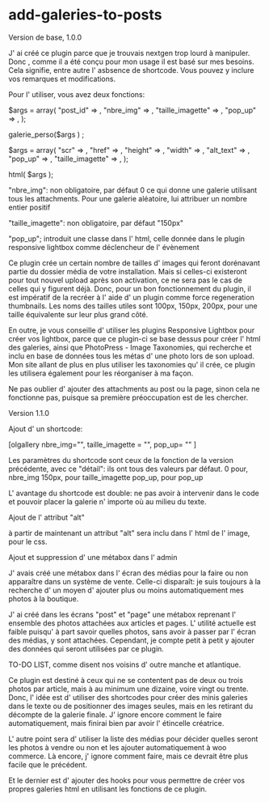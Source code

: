add-galeries-to-posts
=====================


Version de base, 1.0.0


J' ai créé ce plugin parce que je trouvais nextgen trop lourd à manipuler. Donc , comme il a été conçu pour mon usage il est basé sur mes besoins. Cela signifie, entre autre l' asbsence de shortcode.
Vous pouvez y inclure vos remarques et modifications. 


Pour l' utiliser, vous avez deux fonctions:

$args = array(
						"post_id"					=>	, 
						"nbre_img"				=>	, 
						"taille_imagette"		=>	, 
						"pop_up"					=>	 , 
					);
 
 
 
 
 galerie_perso($args ) ;
 
 
 
 
 
 
 
 $args = array(
 						"scr"						=>	, 
 						"href"					=>	, 
 						"height"				=>	, 
 						"width"					=>	, 
 						"alt_text"				=>	, 
 						"pop_up"				=>	, 
 						"taille_imagette"	=>	,
 					);
 
 
 
 html( $args );
 
 
 "nbre_img": non obligatoire, par défaut 0 ce qui donne une galerie utilisant tous les attachments. Pour une galerie aléatoire, lui attribuer un nombre entier positif

 "taille_imagette": non obligatoire, par défaut "150px"
 
 "pop_up";  introduit une classe dans l' html, celle donnée dans le plugin responsive lightbox comme déclencheur de l' évènement
 
 
 
Ce plugin crée un certain nombre de tailles d' images qui feront dorénavant partie du dossier média de votre installation. Mais si celles-ci existeront pour tout nouvel upload après son activation, ce ne sera pas le cas de celles qui y figurent déjà. Donc, pour un bon fonctionnement du plugin, il est impératif de la recréer à l' aide d' un plugin comme force regeneration thumbnails.
Les noms des tailles utiles sont 100px, 150px, 200px, pour une taille équivalente sur leur plus grand côté.



En outre, je vous conseille d' utiliser les plugins Responsive Lightbox pour créer vos lightbox, parce que ce plugin-ci se base dessus pour créer l' html des galeries, ainsi que PhotoPress - Image Taxonomies, qui recherche et inclu en base de données tous les métas d' une photo lors de son upload.
Mon site allant de plus en plus utiliser les taxonomies qu' il crée, ce plugin les utilisera également pour les réorganiser à ma façon.






 Ne pas oublier d' ajouter des attachments au post ou la page, sinon cela ne fonctionne pas, puisque sa première préoccupation est de les chercher.
 
 
 
 
 
 
 Version 1.1.0
 
 
 

 Ajout d' un shortcode:
 
 [olgallery nbre_img="", taille_imagette = "", pop_up= "" ]
 
 
 Les paramètres du shortcode sont ceux de la fonction de la version précédente, avec ce "détail": ils ont tous des valeurs par défaut. 
 0 pour,  nbre_img
150px, pour taille_imagette
pop_up, pour pop_up

L' avantage du shortcode est double: ne pas avoir à intervenir dans le code et pouvoir placer la galerie n' importe où au milieu du texte.





Ajout de l' attribut "alt"

à partir de maintenant un attribut "alt" sera inclu dans l' html de l' image, pour le css. 

 
 
Ajout et suppression d' une métabox dans l' admin 
 
 J' avais créé une métabox dans l' écran des médias pour la faire ou non apparaître dans un système de vente. Celle-ci disparaît: je suis toujours à la recherche d' un moyen d' ajouter plus ou moins automatiquement mes photos à la boutique.
 
 J' ai créé dans les écrans "post" et "page" une métabox reprenant l' ensemble des photos attachées aux articles et pages.
 L' utilité actuelle est faible puisqu' à part savoir quelles photos, sans avoir à passer par l' écran des médias, y sont attachées. Cependant, je compte petit à petit y ajouter des données qui seront utilisées par ce plugin.
 
 
 
 
 
 TO-DO LIST, comme disent nos voisins d' outre manche et atlantique.
 
 Ce plugin est destiné à ceux qui ne se contentent pas de deux ou trois photos par article, mais à au minimum une dizaine, voire vingt ou trente.
 Donc, l' idée est d' utiliser des shortcodes pour créer des minis galeries dans le texte ou de positionner des images seules, mais en les retirant du décompte de la galerie finale. J' ignore encore comment le faire automatiquement, mais finirai bien par avoir l' étincelle créatrice.
 
 L' autre point sera d' utiliser la liste des médias pour décider quelles seront les photos à vendre ou non et les ajouter automatiquement à woo commerce. Là encore, j' ignore comment faire, mais ce devrait être plus facile que le précédent.
 
 
 Et le dernier est d' ajouter des hooks pour vous permettre de créer vos propres galeries html en utilisant les fonctions de ce plugin.
 
 
 
 
 
 
 
 
 
 
 
 
 
 
 
 